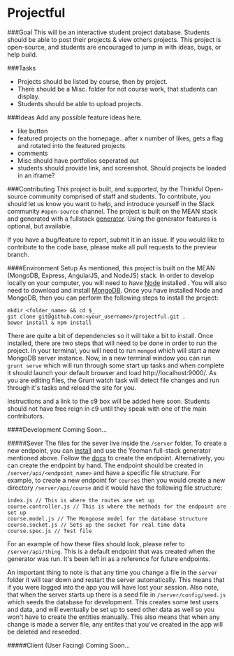 # Projectful

###Goal
This will be an interactive student project database. Students should be able to post their projects & view others projects. This project is open-source, and students are encouraged to jump in with ideas, bugs, or help build.

###Tasks
*  Projects should be listed by course, then by project.
*  There should be a Misc. folder for not course work, that students can display.
*  Students should be able to upload projects.

###Ideas
Add any possible feature ideas here.
*  like button
*  featured projects on the homepage.. after x number of likes, gets a flag and rotated into the featured projects
*  comments
*  Misc should have portfolios seperated out
*  students should provide link, and screenshot. Should projects be loaded in an iframe?


###Contributing
This project is built, and supported, by the Thinkful Open-source community comprised of staff and students. To contribute, you should let us know you want to help, and introduce yourself in the Slack community `#open-source` channel. The project is built on the MEAN stack and generated with a fullstack [generator](https://github.com/DaftMonk/generator-angular-fullstack). Using the generator features is optional, but available.

If you have a bug/feature to report, submit it in an issue. If you would like to contribute to the code base, please make all pull requests to the preview branch.

####Environment Setup
As mentioned, this project is built on the MEAN (MongoDB, Express, AngularJS, and NodeJS) stack.  In order to develop locally on your computer, you will need to have [Node](http://howtonode.org/how-to-install-nodejs) installed .  You will also need to download and install [MongoDB](http://www.mongodb.org/downloads). Once you have installed Node and MongoDB, then you can perform the following steps to install the project:

```
mkdir <folder_name> && cd $_
git clone git@github.com:<your_username>/projectful.git .
bower install & npm install
```

There are quite a bit of dependencies so it will take a bit to install.  Once installed, there are two steps that will need to be done in order to run the project.  In your terminal, you will need to run `mongod` which will start a new MongoDB server instance.  Now, in a new terminal window you can run `grunt serve` which will run through some start up tasks and when complete it should launch your default browser and load http://localhost:9000/.  As you are editing files, the Grunt watch task will detect file changes and run through it's tasks and reload the site for you.

Instructions and a link to the c9 box will be added here soon. Students should not have free reign in c9 until they speak with one of the main contributors.

####Development
Coming Soon...

#####Sever
The files for the sever live inside the `/server` folder.  To create a new endpoint, you can [install](https://github.com/DaftMonk/generator-angular-fullstack#usage) and use the Yeoman full-stack generator mentioned above.  Follow the [docs](https://github.com/DaftMonk/generator-angular-fullstack#endpoint) to create the endpoint.  Alternatively, you can create the endpoint by hand.  The endpoint should be created in `/server/api/<endpoint_name>` and have a specific file structure.  For example, to create a new endpoint for `courses` then you would create a new directory `/server/api/course` and it would have the following file structure:

```
index.js // This is where the routes are set up
course.controller.js // This is where the methods for the endpoint are set up
course.model.js // The Mongoose model for the database structure
course.socket.js // Sets up the socket for real time data
course.spec.js // Test file
```

For an example of how these files should look, please refer to `/server/api/thing`.  This is a default endpoint that was created when the generator was run.  It's been left in as a reference for future endpoints.

An important thing to note is that any time you change a file in the `server` folder it will tear down and restart the server automatically.  This means that if you were logged into the app you will have lost your session.  Also note, that when the server starts up there is a seed file in `/server/config/seed.js` which seeds the database for development.  This creates some test users and data, and will eventually be set up to seed other data as well so you won't have to create the entities manually.  This also means that when any change is made a server file, any entites that you've created in the app will be deleted and reseeded.

#####Client (User Facing)
Coming Soon...